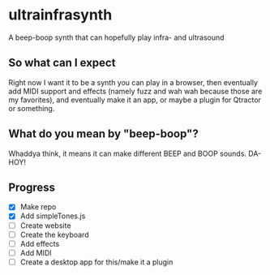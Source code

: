 # ultrainfrasynth
A beep-boop synth that can hopefully play infra- and ultrasound
## So what can  I expect
Right now I want it to be a synth you can play in a browser, then eventually add MIDI support and effects (namely fuzz and wah wah because those are my favorites), and eventually make it an app, or maybe a plugin for Qtractor or something.
## What do you mean by "beep-boop"?
Whaddya think, it means it can make different BEEP and BOOP sounds. DA-HOY!
## Progress

- [x] Make repo
- [x] Add simpleTones.js
- [ ] Create website
- [ ] Create the keyboard
- [ ] Add effects
- [ ] Add MIDI
- [ ] Create a desktop app for this/make it a plugin
